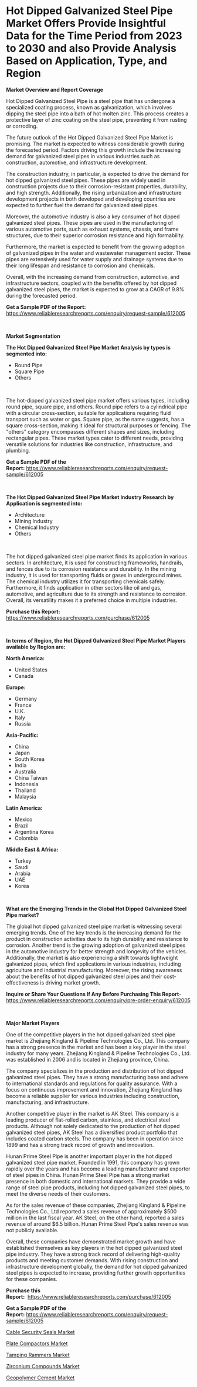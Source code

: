 <p><h1>Hot Dipped Galvanized Steel Pipe Market Offers Provide Insightful Data for the Time Period from 2023 to 2030 and also Provide Analysis Based on Application, Type, and Region</h1></p><p><strong>Market Overview and Report Coverage</strong></p>
<p><p>Hot Dipped Galvanized Steel Pipe is a steel pipe that has undergone a specialized coating process, known as galvanization, which involves dipping the steel pipe into a bath of hot molten zinc. This process creates a protective layer of zinc coating on the steel pipe, preventing it from rusting or corroding.</p><p>The future outlook of the Hot Dipped Galvanized Steel Pipe Market is promising. The market is expected to witness considerable growth during the forecasted period. Factors driving this growth include the increasing demand for galvanized steel pipes in various industries such as construction, automotive, and infrastructure development.</p><p>The construction industry, in particular, is expected to drive the demand for hot dipped galvanized steel pipes. These pipes are widely used in construction projects due to their corrosion-resistant properties, durability, and high strength. Additionally, the rising urbanization and infrastructure development projects in both developed and developing countries are expected to further fuel the demand for galvanized steel pipes.</p><p>Moreover, the automotive industry is also a key consumer of hot dipped galvanized steel pipes. These pipes are used in the manufacturing of various automotive parts, such as exhaust systems, chassis, and frame structures, due to their superior corrosion resistance and high formability.</p><p>Furthermore, the market is expected to benefit from the growing adoption of galvanized pipes in the water and wastewater management sector. These pipes are extensively used for water supply and drainage systems due to their long lifespan and resistance to corrosion and chemicals.</p><p>Overall, with the increasing demand from construction, automotive, and infrastructure sectors, coupled with the benefits offered by hot dipped galvanized steel pipes, the market is expected to grow at a CAGR of 9.8% during the forecasted period.</p></p>
<p><strong>Get a Sample PDF of the Report:</strong> <a href="https://www.reliableresearchreports.com/enquiry/request-sample/612005">https://www.reliableresearchreports.com/enquiry/request-sample/612005</a></p>
<p>&nbsp;</p>
<p><strong>Market Segmentation</strong></p>
<p><strong>The Hot Dipped Galvanized Steel Pipe Market Analysis by types is segmented into:</strong></p>
<p><ul><li>Round Pipe</li><li>Square Pipe</li><li>Others</li></ul></p>
<p>&nbsp;</p>
<p><p>The hot-dipped galvanized steel pipe market offers various types, including round pipe, square pipe, and others. Round pipe refers to a cylindrical pipe with a circular cross-section, suitable for applications requiring fluid transport such as water or gas. Square pipe, as the name suggests, has a square cross-section, making it ideal for structural purposes or fencing. The "others" category encompasses different shapes and sizes, including rectangular pipes. These market types cater to different needs, providing versatile solutions for industries like construction, infrastructure, and plumbing.</p></p>
<p><strong>Get a Sample PDF of the Report:</strong>&nbsp;<a href="https://www.reliableresearchreports.com/enquiry/request-sample/612005">https://www.reliableresearchreports.com/enquiry/request-sample/612005</a></p>
<p>&nbsp;</p>
<p><strong>The Hot Dipped Galvanized Steel Pipe Market Industry Research by Application is segmented into:</strong></p>
<p><ul><li>Architecture</li><li>Mining Industry</li><li>Chemical Industry</li><li>Others</li></ul></p>
<p>&nbsp;</p>
<p><p>The hot dipped galvanized steel pipe market finds its application in various sectors. In architecture, it is used for constructing frameworks, handrails, and fences due to its corrosion resistance and durability. In the mining industry, it is used for transporting fluids or gases in underground mines. The chemical industry utilizes it for transporting chemicals safely. Furthermore, it finds application in other sectors like oil and gas, automotive, and agriculture due to its strength and resistance to corrosion. Overall, its versatility makes it a preferred choice in multiple industries.</p></p>
<p><strong>Purchase this Report:</strong>&nbsp; <a href="https://www.reliableresearchreports.com/purchase/612005">https://www.reliableresearchreports.com/purchase/612005</a></p>
<p>&nbsp;</p>
<p><strong>In terms of Region, the Hot Dipped Galvanized Steel Pipe Market Players available by Region are:</strong></p>
<p>
    <p> <strong> North America: </strong>
        <ul>
            <li>United States</li>
            <li>Canada</li>
        </ul>
        </p> 
    <p> <strong> Europe: </strong>
        <ul>
            <li>Germany</li>
            <li>France</li>
            <li>U.K.</li>
            <li>Italy</li>
            <li>Russia</li>
        </ul>
        </p> 
    <p> <strong> Asia-Pacific: </strong>
        <ul>
            <li>China</li>
            <li>Japan</li>
            <li>South Korea</li>
            <li>India</li>
            <li>Australia</li>
            <li>China Taiwan</li>
            <li>Indonesia</li>
            <li>Thailand</li>
            <li>Malaysia</li>
        </ul>
        </p> 
    <p> <strong> Latin America: </strong>
        <ul>
            <li>Mexico</li>
            <li>Brazil</li>
            <li>Argentina Korea</li>
            <li>Colombia</li>
        </ul>
        </p> 
    <p> <strong> Middle East & Africa: </strong>
        <ul>
            <li>Turkey</li>
            <li>Saudi</li>
            <li>Arabia</li>
            <li>UAE</li>
            <li>Korea</li>
        </ul>
    </p>
    </p>
<p>&nbsp;</p>
<p><strong>What are the Emerging Trends in the Global Hot Dipped Galvanized Steel Pipe market?</strong></p>
<p><p>The global hot dipped galvanized steel pipe market is witnessing several emerging trends. One of the key trends is the increasing demand for the product in construction activities due to its high durability and resistance to corrosion. Another trend is the growing adoption of galvanized steel pipes in the automotive industry for better strength and longevity of the vehicles. Additionally, the market is also experiencing a shift towards lightweight galvanized pipes, which find applications in various industries, including agriculture and industrial manufacturing. Moreover, the rising awareness about the benefits of hot dipped galvanized steel pipes and their cost-effectiveness is driving market growth.</p></p>
<p><strong>Inquire or Share Your Questions If Any Before Purchasing This Report</strong>- <a href="https://www.reliableresearchreports.com/enquiry/pre-order-enquiry/612005">https://www.reliableresearchreports.com/enquiry/pre-order-enquiry/612005</a></p>
<p>&nbsp;</p>
<p><strong>Major Market Players</strong></p>
<p><p>One of the competitive players in the hot dipped galvanized steel pipe market is Zhejiang Kingland & Pipeline Technologies Co., Ltd. This company has a strong presence in the market and has been a key player in the steel industry for many years. Zhejiang Kingland & Pipeline Technologies Co., Ltd. was established in 2006 and is located in Zhejiang province, China.</p><p>The company specializes in the production and distribution of hot dipped galvanized steel pipes. They have a strong manufacturing base and adhere to international standards and regulations for quality assurance. With a focus on continuous improvement and innovation, Zhejiang Kingland has become a reliable supplier for various industries including construction, manufacturing, and infrastructure.</p><p>Another competitive player in the market is AK Steel. This company is a leading producer of flat-rolled carbon, stainless, and electrical steel products. Although not solely dedicated to the production of hot dipped galvanized steel pipes, AK Steel has a diversified product portfolio that includes coated carbon steels. The company has been in operation since 1899 and has a strong track record of growth and innovation.</p><p>Hunan Prime Steel Pipe is another important player in the hot dipped galvanized steel pipe market. Founded in 1991, this company has grown rapidly over the years and has become a leading manufacturer and exporter of steel pipes in China. Hunan Prime Steel Pipe has a strong market presence in both domestic and international markets. They provide a wide range of steel pipe products, including hot dipped galvanized steel pipes, to meet the diverse needs of their customers.</p><p>As for the sales revenue of these companies, Zhejiang Kingland & Pipeline Technologies Co., Ltd reported a sales revenue of approximately $500 million in the last fiscal year. AK Steel, on the other hand, reported a sales revenue of around $6.5 billion. Hunan Prime Steel Pipe's sales revenue was not publicly available.</p><p>Overall, these companies have demonstrated market growth and have established themselves as key players in the hot dipped galvanized steel pipe industry. They have a strong track record of delivering high-quality products and meeting customer demands. With rising construction and infrastructure development globally, the demand for hot dipped galvanized steel pipes is expected to increase, providing further growth opportunities for these companies.</p></p>
<p><strong>Purchase this Report:</strong>&nbsp;&nbsp;<a href="https://www.reliableresearchreports.com/purchase/612005">https://www.reliableresearchreports.com/purchase/612005</a></p>
<p></p>
<p><strong>Get a Sample PDF of the Report:</strong>&nbsp;<a href="https://www.reliableresearchreports.com/enquiry/request-sample/612005">https://www.reliableresearchreports.com/enquiry/request-sample/612005</a></p>
<p><p><a href="https://medium.com/@ruthmorales25/decoding-cable-security-seals-market-metrics-market-share-trends-and-growth-patterns-559c7c55ec41">Cable Security Seals Market</a></p><p><a href="https://medium.com/@kimberlymontgomery2004/plate-compactors-market-share-evolution-and-market-growth-trends-2023-2030-255253b77e5b">Plate Compactors Market</a></p><p><a href="https://medium.com/@lorimyers95/tamping-rammers-market-size-reveals-the-best-marketing-channels-in-global-industry-8237d59194d4">Tamping Rammers Market</a></p><p><a href="https://github.com/Paul14Anderson63/Market-Research-Report-List-1/blob/main/zirconium-compounds-market.md">Zirconium Compounds Market</a></p><p><a href="https://github.com/aasishrp01/Market-Research-Report-List-1/blob/main/geopolymer-cement-market.md">Geopolymer Cement Market</a></p></p>
